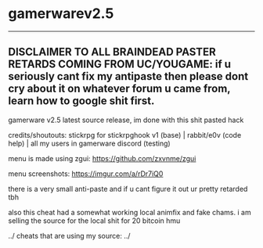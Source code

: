 # gamerwarev2.5

------------------------------------------------------------------------------
DISCLAIMER TO ALL BRAINDEAD PASTER RETARDS COMING FROM UC/YOUGAME: if u seriously cant fix my antipaste then please dont cry about it on whatever forum u came from, learn how to google shit first.
------------------------------------------------------------------------------

gamerware v2.5 latest source release,
im done with this shit pasted hack 

credits/shoutouts: 
stickrpg for stickrpghook v1 (base) |
rabbit/e0v (code help) |
all my users in gamerware discord (testing)

menu is made using zgui: https://github.com/zxvnme/zgui

menu screenshots: https://imgur.com/a/rDr7iQ0

there is a very small anti-paste and if u cant figure it out ur pretty retarded tbh

also this cheat had a somewhat working local animfix and fake chams. i am selling the source for the local shit for 20 bitcoin hmu

../
cheats that are using my source:
../
